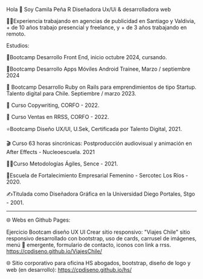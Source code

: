 Hola 👋 Soy Camila Peña R
Diseñadora Ux/Ui & desarrolladora web

👩‍💻Experiencia trabajando en agencias de publicidad en Santiago y Valdivia, + de 10 años trabajo presencial y freelance, y + de 3 años trabajando en remoto.

Estudios:

📱Bootcamp Desarrollo Front End, inicio octubre 2024, cursando.

📱Bootcamp Desarrollo Apps Móviles Android Trainee, Marzo / septiembre 2024

💎 Bootcamp Desarrollo Ruby on Rails para emprendimientos de tipo Startup. Talento digital para Chile. Septiembre / marzo 2023.

📝 Curso Copywriting, CORFO - 2022.

🤑 Curso Ventas en RRSS, CORFO - 2022.

⭐Bootcamp Diseño UX/UI, U.Sek, Certificada por Talento Digital, 2021.

🎬 Curso 63 horas sincrónicas: Postproducción audiovisual y animación en After Effects - Nucleoescuela. 2021

👩‍💼Curso Metodologías Ágiles, Sence - 2021.

💃Escuela de Fortalecimiento Empresarial Femenino - Sercotec Los Ríos - 2020.

✍️Titulada como Diseñadora Gráfica en la Universidad Diego Portales, Stgo - 2001.



_______________________________________________________________________________________

🌐 Webs en Github Pages:

Ejercicio Bootcam diseño UX UI 
Crear sitio responsivo: "Viajes Chile" sitio responsivo desarrollado con bootstrap, uso de cards, carrusel de imágenes, menú 🍔 emergente, formulario de contacto, iconos con link a rrss. https://cpdiseno.github.io/ViajesChile/

🌐 Sitio corporativo para oficina HS abogados, bootstrap, diseño de logo y web (en desarrollo): https://cpdiseno.github.io/hs/
